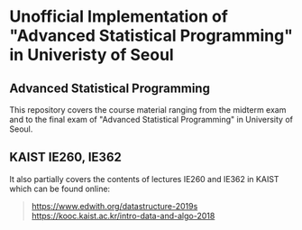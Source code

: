 # Unofficial Implementation of "Advanced Statistical Programming" in Univeristy of Seoul
## Advanced Statistical Programming
This repository covers the course material ranging from the midterm exam and to the final exam of "Advanced Statistical Programming" in University of Seoul.
## KAIST IE260, IE362
It also partially covers the contents of lectures IE260 and IE362 in KAIST which can be found online: 
>https://www.edwith.org/datastructure-2019s
https://kooc.kaist.ac.kr/intro-data-and-algo-2018
>
